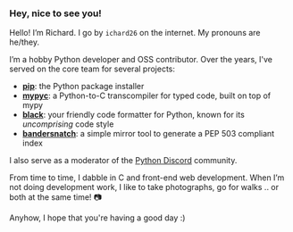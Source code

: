 ### Hey, nice to see you!

Hello! I’m Richard. I go by `ichard26` on the internet. My pronouns are he/they.

I’m a hobby Python developer and OSS contributor. Over the years, I've served on the core team
for several projects:

- **[pip]**: the Python package installer 
- **[mypyc]**: a Python-to-C transcompiler for typed code, built on top of mypy
- **[black]**: your friendly code formatter for Python, known for its _uncomprising_ code style
- **[bandersnatch]**: a simple mirror tool to generate a PEP 503 compliant index

I also serve as a moderator of the [Python Discord][pydis] community.

From time to time, I dabble in C and front-end web development. When I’m not doing development work,
I like to take photographs, go for walks .. or both at the same time! 📷

Anyhow, I hope that you're having a good day :)

<!--
[![ichard26's Top languages](https://github-readme-stats.vercel.app/api/top-langs/?username=ichard26&layout=compact&theme=vue)](https://github.com/anuraghazra/github-readme-stats)
-->

[bandersnatch]: https://github.com/pypa/bandersnatch
[black]: https://github.com/psf/black
[mypyc]: https://mypyc.readthedocs.io/
[pip]: https://github.com/pypa/pip
[pydis]: https://discord.gg/python

